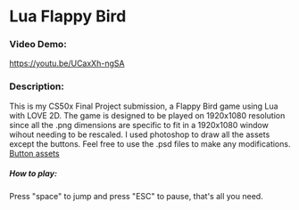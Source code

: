 # Lua Flappy Bird
### Video Demo:  
  https://youtu.be/UCaxXh-ngSA
### Description:
  This is my CS50x Final Project submission, a Flappy Bird game using Lua with LOVE 2D.
  The game is designed to be played on 1920x1080 resolution since all the .png dimensions are specific to fit in a 1920x1080 window wihout needing to be rescaled. I used photoshop to draw all the assets except the buttons. Feel free to use the .psd files to make any modifications. [Button assets](https://nectanebo.itch.io/menu-buttons)
##### How to play:
  Press "space" to jump and press "ESC" to pause, that's all you need.
